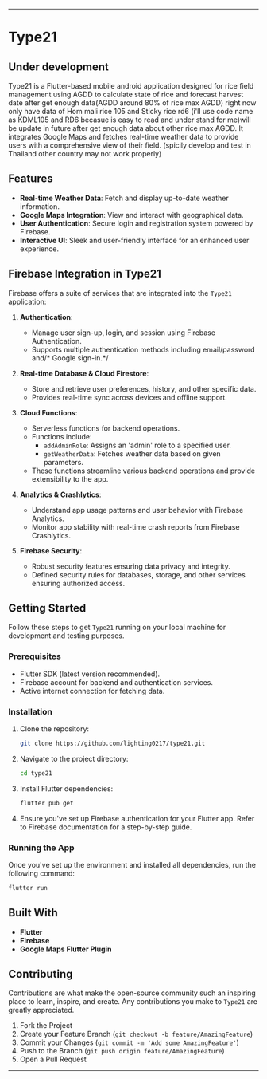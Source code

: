 
---

# Type21
## Under development
Type21 is a Flutter-based mobile android application designed for rice field management using AGDD to calculate state of rice and forecast harvest date after get enough data(AGDD around 80% of rice max AGDD) right now only have data of Hom mali rice 105 and Sticky rice rd6 (i'll use code name as KDML105 and RD6 becasue is easy to read and under stand for me)will be update in future after get enough data about other rice max AGDD. It integrates Google Maps and fetches real-time weather data to provide users with a comprehensive view of their field.
(spicily develop and test in Thailand other country may not work properly)

## Features

- **Real-time Weather Data**: Fetch and display up-to-date weather information.
- **Google Maps Integration**: View and interact with geographical data.
- **User Authentication**: Secure login and registration system powered by Firebase.
- **Interactive UI**: Sleek and user-friendly interface for an enhanced user experience.

## Firebase Integration in Type21

Firebase offers a suite of services that are integrated into the `Type21` application:

1. **Authentication**:
    - Manage user sign-up, login, and session using Firebase Authentication.
    - Supports multiple authentication methods including email/password and/* Google sign-in.*/

2. **Real-time Database & Cloud Firestore**:
    - Store and retrieve user preferences, history, and other specific data.
    - Provides real-time sync across devices and offline support.

3. **Cloud Functions**:
    - Serverless functions for backend operations.
    - Functions include:
        - `addAdminRole`: Assigns an 'admin' role to a specified user.
        - `getWeatherData`: Fetches weather data based on given parameters.
    - These functions streamline various backend operations and provide extensibility to the app.

4. **Analytics & Crashlytics**:
    - Understand app usage patterns and user behavior with Firebase Analytics.
    - Monitor app stability with real-time crash reports from Firebase Crashlytics.

5. **Firebase Security**:
    - Robust security features ensuring data privacy and integrity.
    - Defined security rules for databases, storage, and other services ensuring authorized access.

## Getting Started

Follow these steps to get `Type21` running on your local machine for development and testing purposes.

### Prerequisites

- Flutter SDK (latest version recommended).
- Firebase account for backend and authentication services.
- Active internet connection for fetching data.

### Installation

1. Clone the repository:
   ```bash
   git clone https://github.com/lighting0217/type21.git
   ```

2. Navigate to the project directory:
   ```bash
   cd type21
   ```

3. Install Flutter dependencies:
   ```bash
   flutter pub get
   ```

4. Ensure you've set up Firebase authentication for your Flutter app. Refer to Firebase documentation for a step-by-step guide.

### Running the App

Once you've set up the environment and installed all dependencies, run the following command:

```bash
flutter run
```

## Built With

- **Flutter**
- **Firebase**
- **Google Maps Flutter Plugin**

## Contributing

Contributions are what make the open-source community such an inspiring place to learn, inspire, and create. Any contributions you make to `Type21` are greatly appreciated.

1. Fork the Project
2. Create your Feature Branch (`git checkout -b feature/AmazingFeature`)
3. Commit your Changes (`git commit -m 'Add some AmazingFeature'`)
4. Push to the Branch (`git push origin feature/AmazingFeature`)
5. Open a Pull Request

---
